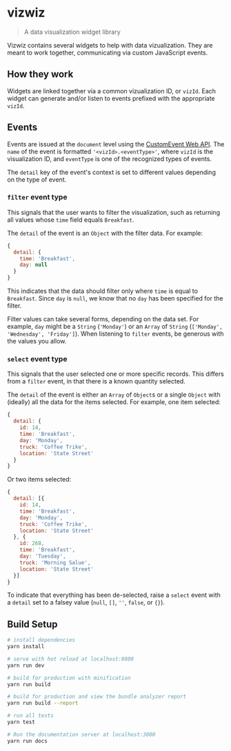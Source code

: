 # vizwiz

> A data visualization widget library

Vizwiz contains several widgets to help with data vizualization. They are meant to work together, communicating via custom JavaScript events.

## How they work

Widgets are linked together via a common vizualization ID, or `vizId`. Each widget can generate and/or listen to events prefixed with the appropriate `vizId`.

## Events

Events are issued at the `document` level using the [CustomEvent Web API](https://developer.mozilla.org/en-US/docs/Web/API/CustomEvent/CustomEvent). The `name` of the event is formatted `'<vizId>.<eventType>'`, where `vizId` is the visualization ID, and `eventType` is one of the recognized types of events.

The `detail` key of the event's context is set to different values depending on the type of event.

### `filter` event type

This signals that the user wants to filter the visualization, such as returning all values whose `time` field equals `Breakfast`.

The `detail` of the event is an `Object` with the filter data. For example:

```javascript
{
  detail: {
    time: 'Breakfast',
    day: null
  }
}
```

This indicates that the data should filter only where `time` is equal to `Breakfast`. Since `day` is `null`, we know that no `day` has been specified for the filter.

Filter values can take several forms, depending on the data set. For example, `day` might be a `String` (`'Monday'`) or an `Array` of `String` (`['Monday', 'Wednesday', 'Friday']`). When listening to `filter` events, be generous with the values you allow.

### `select` event type

This signals that the user selected one or more specific records. This differs from a `filter` event, in that there is a known quantity selected.

The `detail` of the event is either an `Array` of `Object`s or a single `Object` with (ideally) all the data for the items selected. For example, one item selected:

```javascript
{
  detail: {
    id: 14,
    time: 'Breakfast',
    day: 'Monday',
    truck: 'Coffee Trike',
    location: 'State Street'
  }
}
```

Or two items selected:

```javascript
{
  detail: [{
    id: 14,
    time: 'Breakfast',
    day: 'Monday',
    truck: 'Coffee Trike',
    location: 'State Street'
  }, {
    id: 268,
    time: 'Breakfast',
    day: 'Tuesday',
    truck: 'Morning Salue',
    location: 'State Street'
  }]
}
```

To indicate that everything has been de-selected, raise a `select` event with a `detail` set to a falsey value (`null`, `[]`, `''`, `false`, or `{}`).

## Build Setup

``` bash
# install dependencies
yarn install

# serve with hot reload at localhost:8080
yarn run dev

# build for production with minification
yarn run build

# build for production and view the bundle analyzer report
yarn run build --report

# run all tests
yarn test

# Run the documentation server at localhost:3000
yarn run docs
```

